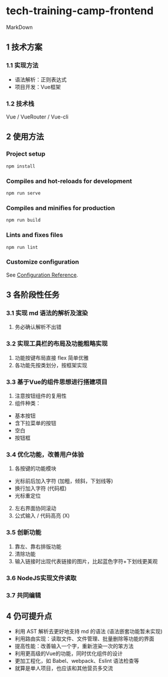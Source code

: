 
# tech-training-camp-frontend
MarkDown

##  1 技术方案
### 1.1 实现方法
* 语法解析：正则表达式
* 项目开发：Vue框架
### 1.2 技术栈
Vue / VueRouter / Vue-cli
## 2 使用方法
### Project setup
```
npm install
```

### Compiles and hot-reloads for development
```
npm run serve
```

### Compiles and minifies for production
```
npm run build
```

### Lints and fixes files
```
npm run lint
```

### Customize configuration
See [Configuration Reference](https://cli.vuejs.org/config/).
## 3 各阶段性任务
### 3.1 实现 md 语法的解析及渲染
1. 务必确认解析不出错
### 3.2 实现工具栏的布局及功能粗略实现
1. 功能按键布局直接 flex 简单优雅
2. 各功能先按类划分，按框架实现
### 3.3 基于Vue的组件思想进行搭建项目
1. 注意按钮组件的复用性
2. 组件种类：
* 基本按钮
* 含下拉菜单的按钮
* 空白
* 按钮框
### 3.4 优化功能，改善用户体验
1. 各按键的功能模块
* 光标前后加入字符 (加粗，倾斜，下划线等)
* 换行加入字符 (代码框)
* 光标重定位
2. 左右界面协同滚动
3. 公式输入 / 代码高亮 (X)
### 3.5 创新功能 
1. 靠左、靠右排版功能
2. 清除功能
3. 输入链接时出现代表链接的图片，比起蓝色字符+下划线更美观
### 3.6 NodeJS实现文件读取
### 3.7 共同编辑

## 4 仍可提升点
* 利用 AST 解析去更好地支持 md 的语法 (语法嵌套功能暂未实现)
* 利用路由实现：读取文件、文件管理、批量删除等功能的界面
* 提高性能：改善输入一个字，重新渲染一次的笨方法
* 利用更高级的Vue的功能，同时优化组件的设计
* 更加工程化，如 Babel、webpack、Eslint 语法检查等
* 就算是单人项目，也应该和其他营员多交流

